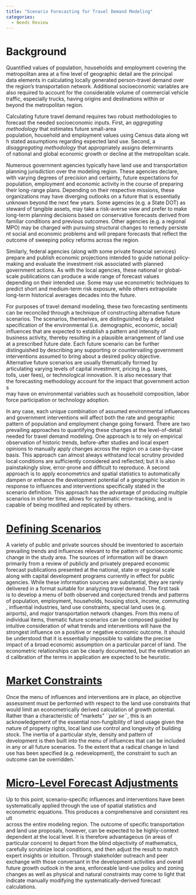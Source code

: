 ```yaml
---
title: "Scenario Forecasting for Travel Demand Modeling"
categories:
  - Needs Review
---
```


<h1>
Background

</h1>
Quantified values of population, households and employment covering the 
metropolitan area at a fine level of geographic detail are the principal 
data elements in calculating locally generated person-travel demand over
the region’s transportation network. Additional socioeconomic variables are 
also required to account for the considerable volume of commercial vehicle 
traffic, especially trucks, having origins and destinations within or 
beyond the metropolitan region.

Calculating future travel demand requires two robust methodologies to forecast the needed socioeconomic inputs. First, an <em>aggregating methodology</em> that estimates future small-area population, household and employment values using Census data along with stated assumptions regarding expected land use. Second, a <em>disaggregating methodology</em> that appropriately assigns determinants of national and global economic growth or decline at the metropolitan scale.

Numerous government agencies typically have land use and transportation
planning jurisdiction over the modeling region. These agencies declare,
with varying degrees of precision and certainty, future expectations for
population, employment and economic activity in the course of preparing
their long-range plans. Depending on their respective missions, these
organizations may have diverging outlooks on a future that is essentially
unknown beyond the next few years. Some agencies (e.g. a State DOT) as
steward of tangible assets, may take a risk-averse view and prefer to make
long-term planning decisions based on conservative forecasts derived from
familiar conditions and previous outcomes. Other agencies (e.g. a regional
MPO) may be charged with pursuing structural changes to remedy persistent
social and economic problems and will prepare forecasts that reflect the
outcome of sweeping policy reforms across the region.

Similarly, federal agencies (along with some private financial services)
prepare and publish economic projections intended to guide national
policy-making and evaluate the investment risk associated with planned
government actions. As with the local agencies, these national or
global-scale publications can produce a wide range of forecast values
depending on their intended use. Some may use econometric techniques to
predict short and medium-term risk exposure, while others extrapolate
long-term historical averages decades into the future.

For purposes of travel demand modeling, these two forecasting sentiments
can be reconciled through a technique of constructing alternative future
scenarios. The scenarios, themselves, are distinguished by a detailed
specification of the environmental (i.e. demographic, economic, social)
influences that are expected to establish a pattern and intensity of
business activity, thereby resulting in a plausible arrangement of land use
at a prescribed future date. Each future scenario can be further
distinguished by describing any supporting or countervailing government
interventions assumed to bring about a desired policy objective.
Alternative future scenarios are usually thematically formed by
articulating varying levels of capital investment, pricing (e.g. taxes,
tolls, user fees), or technological innovation. It is also necessary that
the forecasting methodology account for the impact that government actions
may have on environmental variables such as household composition, labor
force participation or technology adoption.

In any case, each unique combination of assumed environmental influences
and government interventions will affect both the rate and geographic
pattern of population and employment change going forward. There are two
prevailing approaches to quantifying these changes at the level-of-detail
needed for travel demand modeling. One approach is to rely on empirical
observation of historic trends, before-after studies and local expert
opinions to manually apply changes across the region on a case-by-case
basis. This approach can almost always withstand local scrutiny provided
local conditions are sufficiently considered and reflected; but it is also
painstakingly slow, error-prone and difficult to reproduce. A second
approach is to apply econometrics and spatial statistics to automatically
dampen or enhance the development potential of a geographic location in
response to influences and interventions specifically stated in the
scenario definition. This approach has the advantage of producing multiple
scenarios in shorter time, allows for systematic error-tracking, and is
capable of being modified and replicated by others.

<h1>
<u>Defining Scenarios</u>

</h1>
A variety of public and private sources should be inventoried to ascertain
prevailing trends and influences relevant to the pattern of socioeconomic
change in the study area. The sources of information will be drawn
primarily from a review of publicly and privately prepared economic
forecast publications presented at the national, state or regional scale
along with capital development programs currently in effect for public
agencies. While these information sources are substantial, they are rarely
delivered in a format suitable for analyzing travel demand. The first task
is to develop a menu of both observed and conjectured trends and patterns
of population, employment, households, housing stock, income, commuting,
influential industries, land use constraints, special land uses (e.g.
airports), and major transportation network changes. From this menu of
individual items, thematic future scenarios can be composed guided by
intuitive consideration of what trends and interventions will have the
strongest influence on a positive or negative economic outcome. It should
be understood that it is essentially impossible to validate the precise
impact of a broad economic assumption on a particular parcel of land. The
econometric relationships can be clearly documented, but the estimation and
calibration of the terms in application are expected to be heuristic.

<h1>
<u>Market Constraints</u>

</h1>
Once the menu of influences and interventions are in place, an objective
assessment must be performed with respect to the land use constraints that
would limit an econometrically derived calculation of growth potential.
Rather than a characteristic of “markets” `<em>`per se`</em>`, this is an
acknowledgement of the essential non-fungibility of land usage given the
nature of property rights, local land use control and longevity of building
stock. The inertia of a particular style, density and pattern of
development is then built into the menu of influences that can be included
in any or all future scenarios. To the extent that a radical change in land
use has been specified (e.g. redevelopment), the constraint to such an
outcome can be overridden.`

<h1>
<u>Micro-Level Forecast Adjustments</u>

</h1>
Up to this point, scenario-specific influences and interventions have been
systematically applied through the use of spatial statistics and
econometric equations. This produces a comprehensive and consistent result
across the entire modeling region. The outcome of specific transportation
and land use proposals, however, can be expected to be highly-context
dependent at the local level. It is therefore advantageous (in areas of
particular concern) to depart from the blind objectivity of mathematics,
carefully scrutinize local conditions, and then adjust the result to match
expert insights or intuition. Through stakeholder outreach and peer
exchange with those conversant in the development activities and overall
future growth outlook in the area, enforceable land-use policy and zoning
changes as well as physical and natural constraints may come to light that
indicate manually modifying the systematically-derived forecast
calculations.

